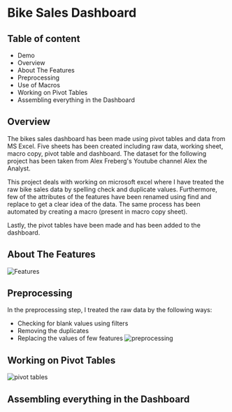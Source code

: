 # Bike Sales Dashboard


## Table of content
- Demo
- Overview
- About The Features
- Preprocessing
- Use of Macros
- Working on Pivot Tables
- Assembling everything in the Dashboard


## Overview

The bikes sales dashboard has been made using pivot tables and data from MS Excel. 
Five sheets has been created including raw data, working sheet, macro copy, pivot table and dashboard.
The dataset for the following project has been taken from Alex Freberg's Youtube channel Alex the Analyst.

This project deals with working on microsoft excel where I have treated the raw bike sales data by spelling check and duplicate values. Furthermore, few of the attributes of the features have been renamed using find and replace to get a clear idea of the data. The same process has been automated by creating a macro (present in macro copy sheet).

Lastly, the pivot tables have been made and has been added to the dashboard.


## About The Features

![Features](https://user-images.githubusercontent.com/77193445/195508560-fab6c15b-f3da-4f37-9759-43ca722215d6.png)

## Preprocessing

In the preprocessing step, I treated the raw data by the following ways:
- Checking for blank values using filters
- Removing the duplicates
- Replacing the values of few features
![preprocessing](https://user-images.githubusercontent.com/77193445/195999147-62a03b7b-bc91-424b-be48-55c8d305b1e8.png)

## Working on Pivot Tables

![pivot tables](https://user-images.githubusercontent.com/77193445/196002153-188673b4-86b5-4530-8609-a0bc082bff46.png)

## Assembling everything in the Dashboard
